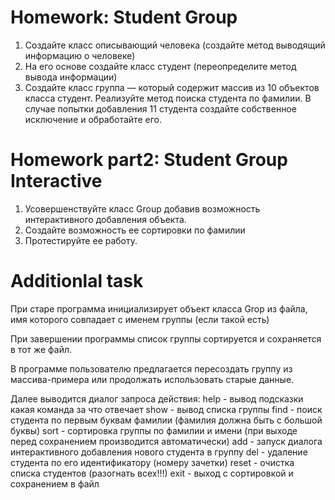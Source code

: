 # Homework: Student Group

1. Создайте класс описывающий человека (создайте метод
выводящий информацию о человеке)
2. На его основе создайте класс студент (переопределите
метод вывода информации)
3. Создайте класс группа — который содержит массив из 10
объектов класса студент. Реализуйте метод поиска студента
по фамилии. В случае попытки добавления 11 студента
создайте собственное исключение и обработайте его.

# Homework part2: Student Group Interactive

1. Усовершенствуйте класс Group добавив возможность
интерактивного добавления объекта.
2. Создайте возможность ее сортировки по фамилии
3. Протестируйте ее работу.

# Additionlal task

При старе программа инициализирует объект класса Grop из файла,
имя которого совпадает с именем группы (если такой есть)

При завершении программы список группы сортируется и 
сохраняется в тот же файл.

В программе пользователю предлагается пересоздать группу
из массива-примера или продолжать использовать старые данные.

Далее выводится диалог запроса действия:
help - вывод подсказки какая команда за что отвечает
show - вывод списка группы
find - поиск студента по первым буквам фамилии (фамилия должна быть с большой буквы)
sort - сортировка группы по фамилии и имени (при выходе перед сохранением производится автоматически)
add - запуск диалога интерактивного добавления нового студента в группу
del - удаление студента по его идентификатору (номеру зачетки)
reset - очистка списка студентов (разогнать всех!!!)
exit - выход с сортировкой и сохранением в файл
